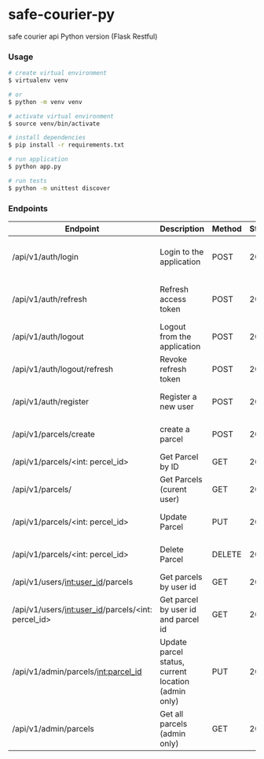 # safe-courier-py
safe courier api Python version (Flask Restful)


### Usage
```bash
# create virtual environment
$ virtualenv venv

# or
$ python -m venv venv

# activate virtual environment
$ source venv/bin/activate

# install dependencies
$ pip install -r requirements.txt

# run application
$ python app.py

# run tests
$ python -m unittest discover
```

### Endpoints
|Endpoint | Description | Method | Status | Response
|---------|-------------|--------|--------|---------|
| /api/v1/auth/login | Login to the application | POST | 200 | {'acccess_token': '<token>', 'refresh_token': '<token>'...}
| /api/v1/auth/refresh | Refresh access token | POST | 200 | {'acccess_token': '<token>', 'refresh_token': '<token>'...}
| /api/v1/auth/logout | Logout from the application | POST | 200 | {'message': 'Logout successful'}
| /api/v1/auth/logout/refresh | Revoke refresh token | POST | 200 | {'message': 'Successfully logged out'}
| /api/v1/auth/register | Register a new user | POST | 201 | {'message': 'Registration successful'}
| /api/v1/parcels/create | create a parcel | POST | 201 | {'message': 'Parcel created successfully'}
| /api/v1/parcels/<int: percel_id> | Get Parcel by ID | GET | 200 | {...}
| /api/v1/parcels/ | Get Parcels (curent user) | GET | 200 | [{...}, {...}, {...}]
| /api/v1/parcels/<int: percel_id> | Update Parcel | PUT | 200 | {'message': 'Parcel updated successfully'}
| /api/v1/parcels/<int: percel_id> | Delete Parcel | DELETE | 200 | {'message': 'Parcel deleted successfully'}
| /api/v1/users/<int:user_id>/parcels | Get parcels by user id | GET | 200 | [{...}, {...}, {...}]
| /api/v1/users/<int:user_id>/parcels/<int: percel_id> | Get parcel by user id and parcel id | GET | 200 | {...}
| /api/v1/admin/parcels/<int:parcel_id> | Update parcel status, current location (admin only) | PUT | 200 | {...}
| /api/v1/admin/parcels | Get all parcels (admin only) | GET | 200 | [{...}, {...}, {...}]




